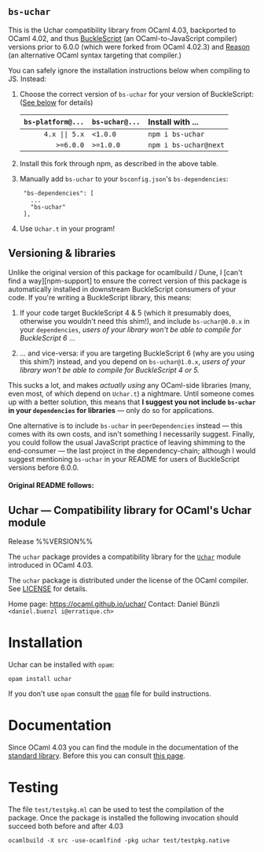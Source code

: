 `bs-uchar`
----------
This is the Uchar compatibility library from OCaml 4.03, backported to
OCaml 4.02, and thus [BuckleScript][] (an OCaml-to-JavaScript compiler)
versions prior to 6.0.0 (which were forked from OCaml 4.02.3) and
[Reason][] (an alternative OCaml syntax targeting that compiler.)

You can safely ignore the installation instructions below when compiling
to JS. Instead:

1. Choose the correct version of `bs-uchar` for your version of
   BuckleScript: ([See below](#versioning-libraries) for details)

   | `bs-platform@...` | `bs-uchar@...` | Install with ...
   |              ---: | :---           | :---
   |    `4.x \|\| 5.x` | `<1.0.0`       | `npm i bs-uchar`
   |         `>=6.0.0` | `>=1.0.0`      | `npm i bs-uchar@next`

2. Install this fork through npm, as described in the above table.

3. Manually add `bs-uchar` to your `bsconfig.json`'s
   `bs-dependencies`:

        "bs-dependencies": [
          ...
          "bs-uchar"
        ],

4. Use `Uchar.t` in your program!

   [BuckleScript]: <https://bucklescript.github.io/>
   [Reason]: <https://reasonml.github.io/>

## Versioning & libraries

Unlike the original version of this package for ocamlbuild / Dune, I
[can't find a way][npm-support] to ensure the correct version of this
package is automatically installed in downstream BuckleScript
consumers of your code. If you're writing a BuckleScript library, this
means:

1. If your code target BuckleScript 4 & 5 (which it presumably does,
   otherwise you wouldn't need this shim!), and include
   `bs-uchar@0.0.x` in your `dependencies`, *users of your library
   won't be able to compile for BuckleScript 6* ...

2. ... and vice-versa: if you are targeting BuckleScript 6 (why are
   you using this shim?) instead, and you depend on `bs-uchar@1.0.x`,
   *users of your library won't be able to compile for BuckleScript 4
   or 5.*

This sucks a lot, and makes *actually using* any OCaml-side libraries
(many, even most, of which depend on `Uchar.t`) a nightmare. Until
someone comes up with a better solution, this means that **I suggest
you not include `bs-uchar` in your `dependencies` for libraries** —
only do so for applications.

One alternative is to include `bs-uchar` in `peerDependencies`
instead — this comes with its own costs, and isn't something I
necessarily suggest. Finally, you could follow the usual JavaScript
practice of leaving shimming to the end-consumer — the last project in
the dependency-chain; although I would suggest mentioning `bs-uchar`
in your README for users of BuckleScript versions before 6.0.0.

#### Original README follows:

Uchar — Compatibility library for OCaml's Uchar module
-------------------------------------------------------------------------------
Release %%VERSION%%

The `uchar` package provides a compatibility library for the
[`Uchar`][1] module introduced in OCaml 4.03.

The `uchar` package is distributed under the license of the OCaml
compiler. See [LICENSE](LICENSE) for details.

[1]: http://caml.inria.fr/pub/docs/manual-ocaml/libref/Uchar.html

Home page: https://ocaml.github.io/uchar/
Contact: Daniel Bünzli `<daniel.buenzl i@erratique.ch>`


# Installation

Uchar can be installed with `opam`:

    opam install uchar

If you don't use `opam` consult the [`opam`](opam) file for build
instructions.


# Documentation

Since OCaml 4.03 you can find the module in the documentation
of the [standard library][1]. Before this you can consult
[this page](https://ocaml.github.io/uchar/Uchar.html).


# Testing

The file `test/testpkg.ml` can be used to test the compilation of the
package. Once the package is installed the following invocation
should succeed both before and after 4.03

    ocamlbuild -X src -use-ocamlfind -pkg uchar test/testpkg.native
